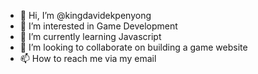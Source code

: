 - 👋 Hi, I’m @kingdavidekpenyong
- 👀 I’m interested in Game Development
- 🌱 I’m currently learning Javascript
- 💞️ I’m looking to collaborate on building a game website
- 📫 How to reach me via my email

<!---
kingdavidekpenyong/kingdavidekpenyong is a ✨ special ✨ repository because its `README.md` (this file) appears on your GitHub profile.
You can click the Preview link to take a look at your changes.
--->
